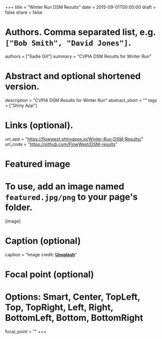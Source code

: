 +++
title = "Winter Run DSM Results"
date = 2015-09-01T00:00:00
draft = false
share = false

# Authors. Comma separated list, e.g. `["Bob Smith", "David Jones"]`.
authors = ["Sadie Gill"]
summary = "CVPIA DSM Results for Winter Run"


# Abstract and optional shortened version.
description = "CVPIA DSM Results for Winter Run"
abstract_short = ""
tags = ["Shiny App"]


# Links (optional).
url_app = "https://flowwest.shinyapps.io/Winter-Run-DSM-Results/"
url_code = "https://github.com/FlowWest/DSM-results"


# Featured image
# To use, add an image named `featured.jpg/png` to your page's folder. 
[image]
  # Caption (optional)
  caption = "Image credit: [**Unsplash**](https://unsplash.com/photos/jdD8gXaTZsc)"

  # Focal point (optional)
  # Options: Smart, Center, TopLeft, Top, TopRight, Left, Right, BottomLeft, Bottom, BottomRight
  focal_point = ""
+++

